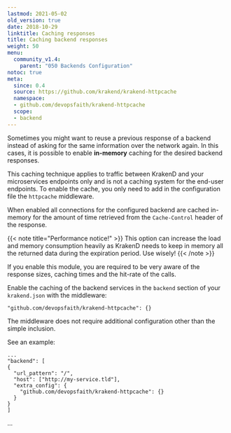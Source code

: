 ```yaml
---
lastmod: 2021-05-02
old_version: true
date: 2018-10-29
linktitle: Caching responses
title: Caching backend responses
weight: 50
menu:
  community_v1.4:
    parent: "050 Backends Configuration"
notoc: true
meta:
  since: 0.4
  source: https://github.com/krakend/krakend-httpcache
  namespace:
  - github.com/devopsfaith/krakend-httpcache
  scope:
  - backend
---
```


Sometimes you might want to reuse a previous response of a backend instead of asking for the same information over the network again. In this cases, it is possible to enable **in-memory** caching for the desired backend responses.

This caching technique applies to traffic between KrakenD and your microservices endpoints only and is not a caching system for the end-user endpoints. To enable the cache, you only need to add in the configuration file the `httpcache` middleware.

When enabled all connections for the configured backend are cached in-memory for the amount of time retrieved from the `Cache-Control` header of the response.

{{< note title="Performance notice!" >}}
This option can increase the load and memory consumption heavily as KrakenD needs to keep in memory all the returned data during the expiration period. Use wisely!
{{< /note >}}

If you enable this module, you are required to be very aware of the response sizes, caching times and the hit-rate of the calls.

Enable the caching of the backend services in the `backend` section of your `krakend.json` with the middleware:

    "github.com/devopsfaith/krakend-httpcache": {}

The middleware does not require additional configuration other than the simple inclusion.

See an example:

    ...
    "backend": [
    {
      "url_pattern": "/",
      "host": ["http://my-service.tld"],
      "extra_config": {
        "github.com/devopsfaith/krakend-httpcache": {}
      }
    }
    ]
...
